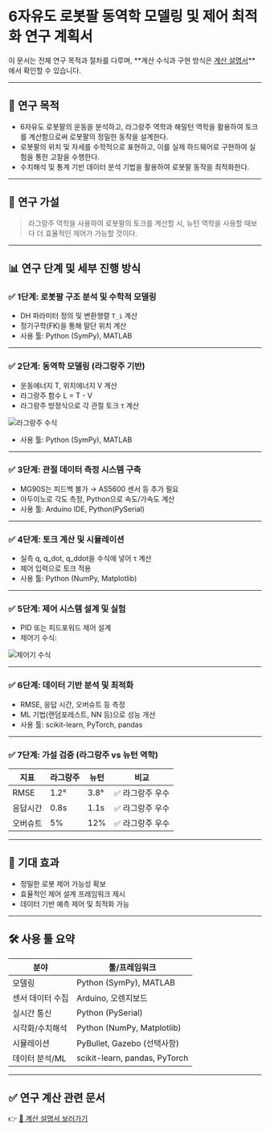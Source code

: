 # 6자유도 로봇팔 동역학 모델링 및 제어 최적화 연구 계획서

이 문서는 전체 연구 목적과 절차를 다루며, **계산 수식과 구현 방식은 [계산 설명서](calculate.md)**에서 확인할 수 있습니다.

---

## 🧠 연구 목적
- 6자유도 로봇팔의 운동을 분석하고, 라그랑주 역학과 해밀턴 역학을 활용하여 토크를 계산함으로써 로봇팔의 정밀한 동작을 설계한다.
- 로봇팔의 위치 및 자세를 수학적으로 표현하고, 이를 실제 하드웨어로 구현하여 실험을 통한 고찰을 수행한다.
- 수치해석 및 통계 기반 데이터 분석 기법을 활용하여 로봇팔 동작을 최적화한다.

---

## 🧪 연구 가설
> 라그랑주 역학을 사용하여 로봇팔의 토크를 계산할 시, 뉴턴 역학을 사용할 때보다 더 효율적인 제어가 가능할 것이다.

---

## 📊 연구 단계 및 세부 진행 방식

### ✅ 1단계: 로봇팔 구조 분석 및 수학적 모델링

- DH 파라미터 정의 및 변환행렬 `T_i` 계산
- 정기구학(FK)을 통해 말단 위치 계산
- 사용 툴: Python (SymPy), MATLAB

---

### ✅ 2단계: 동역학 모델링 (라그랑주 기반)

- 운동에너지 T, 위치에너지 V 계산
- 라그랑주 함수 L = T - V
- 라그랑주 방정식으로 각 관절 토크 τ 계산

![라그랑주 수식](https://latex.codecogs.com/svg.image?%5Ctau_i%20%3D%20%5Cfrac%7Bd%7D%7Bdt%7D%5Cleft(%5Cfrac%7B%5Cpartial%20L%7D%7B%5Cpartial%20%5Cdot%7Bq%7D_i%7D%5Cright)%20-%20%5Cfrac%7B%5Cpartial%20L%7D%7B%5Cpartial%20q_i%7D)

- 사용 툴: Python (SymPy), MATLAB

---

### ✅ 3단계: 관절 데이터 측정 시스템 구축

- MG90S는 피드백 불가 → AS5600 센서 등 추가 필요
- 아두이노로 각도 측정, Python으로 속도/가속도 계산
- 사용 툴: Arduino IDE, Python(PySerial)

---

### ✅ 4단계: 토크 계산 및 시뮬레이션

- 실측 q, q_dot, q_ddot을 수식에 넣어 τ 계산
- 제어 입력으로 토크 적용
- 사용 툴: Python (NumPy, Matplotlib)

---

### ✅ 5단계: 제어 시스템 설계 및 실험

- PID 또는 피드포워드 제어 설계  
- 제어기 수식:

![제어기 수식](https://latex.codecogs.com/svg.image?u%20%3D%20%5Ctau_i%20%2B%20K_p%20e%20%2B%20K_d%20%5Cdot%7Be%7D)

---

### ✅ 6단계: 데이터 기반 분석 및 최적화

- RMSE, 응답 시간, 오버슈트 등 측정
- ML 기법(랜덤포레스트, NN 등)으로 성능 개선
- 사용 툴: scikit-learn, PyTorch, pandas

---

### ✅ 7단계: 가설 검증 (라그랑주 vs 뉴턴 역학)

| 지표    | 라그랑주 | 뉴턴  | 비교            |
|---------|----------|-------|-----------------|
| RMSE    | 1.2°     | 3.8°  | ✅ 라그랑주 우수 |
| 응답시간 | 0.8s     | 1.1s  | ✅ 라그랑주 우수 |
| 오버슈트 | 5%       | 12%   | ✅ 라그랑주 우수 |

---

## 🚀 기대 효과
- 정밀한 로봇 제어 가능성 확보
- 효율적인 제어 설계 프레임워크 제시
- 데이터 기반 예측 제어 및 최적화 가능

---

## 🛠 사용 툴 요약

| 분야              | 툴/프레임워크                     |
|-------------------|----------------------------------|
| 모델링            | Python (SymPy), MATLAB           |
| 센서 데이터 수집   | Arduino, 오렌지보드               |
| 실시간 통신       | Python (PySerial)                |
| 시각화/수치해석   | Python (NumPy, Matplotlib)       |
| 시뮬레이션        | PyBullet, Gazebo (선택사항)       |
| 데이터 분석/ML    | scikit-learn, pandas, PyTorch     |

---

## ✅ 연구 계산 관련 문서
👉 [📐 계산 설명서 보러가기](calculate.md)
